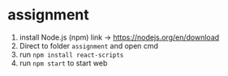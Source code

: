 # assignment

<!-- To run this website -->
1. install Node.js (npm) link -> https://nodejs.org/en/download
2. Direct to folder `assignment` and open cmd
3. run `npm install react-scripts`
4. run `npm start` to start web
